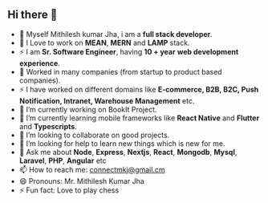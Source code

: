 ## Hi there 👋
- 🌱 Myself Mithilesh kumar Jha, i am a **full stack developer**.
- 🔭 I Love to work on **MEAN**, **MERN** and **LAMP** stack.
- ⚡ I am **Sr. Software Engineer**, having **10 + year** **web development experience**.
- 🌱 Worked in many companies (from startup to product based companies).
- ⚡ I have worked on different domains like **E-commerce, B2B, B2C, Push Notification, Intranet, Warehouse Management** etc.
- 🔭 I’m currently working on BookIt Project.
- 🌱 I’m currently learning mobile frameworks like **React Native** and **Flutter** and **Typescripts**.
- 👯 I’m looking to collaborate on good projects.
- 🤔 I’m looking for help to learn new things which is new for me.
- 💬 Ask me about **Node**, **Express**, **Nextjs**, **React**, **Mongodb**, **Mysql**, **Laravel**, **PHP**, **Angular** etc
- 📫 How to reach me: connectmkj@gmail.cm
- 😄 Pronouns: Mr. Mithilesh Kumar Jha
- ⚡ Fun fact: Love to play chess

